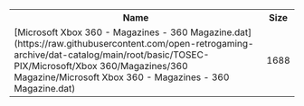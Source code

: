 <table>
<tr><th>Name</th><th>Size</th></tr>
<tr><td>[Microsoft Xbox 360 - Magazines - 360 Magazine.dat](https://raw.githubusercontent.com/open-retrogaming-archive/dat-catalog/main/root/basic/TOSEC-PIX/Microsoft/Xbox 360/Magazines/360 Magazine/Microsoft Xbox 360 - Magazines - 360 Magazine.dat)</td><td>1688</td></tr>
</table>
